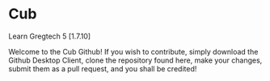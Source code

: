 # Cub
Learn Gregtech 5 [1.7.10]


Welcome to the Cub Github! If you wish to contribute, simply download the Github Desktop Client, clone the repository found here, make your changes, submit them as a pull request, and you shall be credited!
